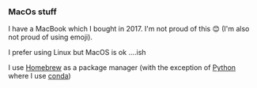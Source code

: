 ### MacOs stuff

I have a MacBook which I bought in 2017. I'm not proud of this 😊 (I'm also not proud of using emoji).

I prefer using Linux but MacOS is ok ....ish

I use [Homebrew](https://brew.sh/) as a package manager (with the exception of [Python](../python/README.md) where I use [conda](../python/conda.md))

